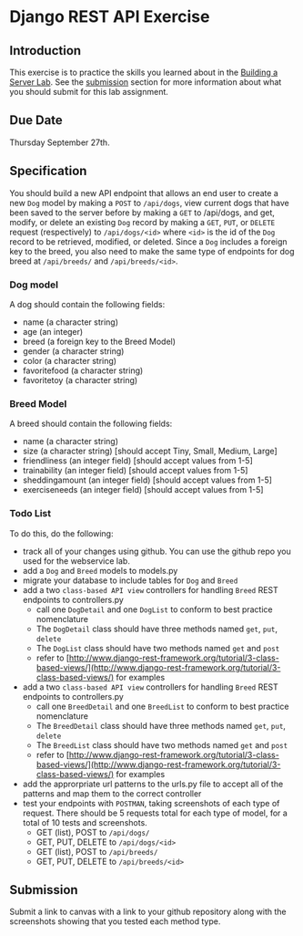 # Django REST API Exercise

## Introduction
This exercise is to practice the skills you learned about in the [Building a Server Lab](./README.md). See the [submission](#submission) section for more information about what you should submit for this lab assignment.

## Due Date
Thursday September 27th.

## Specification
You should build a new API endpoint that allows an end user to create a new  `Dog` model by making a `POST` to `/api/dogs`, view current dogs that have been saved to the server before by making a `GET` to /api/dogs, and get, modify, or delete an existing `Dog` record by making a `GET`, `PUT`, or `DELETE` request (respectively) to `/api/dogs/<id>` where `<id>` is the id of the `Dog`  record to be retrieved, modified, or deleted. Since a `Dog` includes a foreign key to the breed, you also need to make the same type of endpoints for dog breed at `/api/breeds/` and `/api/breeds/<id>`. 

### Dog model
A dog should contain the following fields:
- name (a character string)
- age (an integer)
- breed (a foreign key to the Breed Model)
- gender (a character string)
- color (a character string) 
- favoritefood (a character string)
- favoritetoy (a character string)

### Breed Model
A breed should contain the following fields:
- name (a character string)
- size (a character string) [should accept Tiny, Small, Medium, Large]
- friendliness (an integer field) [should accept values from 1-5]
- trainability (an integer field) [should accept values from 1-5]
- sheddingamount (an integer field) [should accept values from 1-5]
- exerciseneeds (an integer field) [should accept values from 1-5]

### Todo List

To do this, do the following:
 - track all of your changes using github. You can use the github repo you used for the webservice lab.
 - add a `Dog` and `Breed` models to models.py
 - migrate your database to include tables for `Dog` and `Breed`
 - add a two `class-based API view` controllers for handling `Breed` REST endpoints to controllers.py
    - call one `DogDetail` and one `DogList` to conform to best practice nomenclature
    - The `DogDetail` class should have three methods named `get`, `put`, `delete`
    - The `DogList` class should have two methods named `get` and `post`
    - refer to [http://www.django-rest-framework.org/tutorial/3-class-based-views/](http://www.django-rest-framework.org/tutorial/3-class-based-views/) for examples
 - add a two `class-based API view` controllers for handling `Breed` REST endpoints to controllers.py
    - call one `BreedDetail` and one `BreedList` to conform to best practice nomenclature
    - The `BreedDetail` class should have three methods named `get`, `put`, `delete`
    - The `BreedList` class should have two methods named `get` and `post`
    - refer to [http://www.django-rest-framework.org/tutorial/3-class-based-views/](http://www.django-rest-framework.org/tutorial/3-class-based-views/) for examples
 - add the approrpriate url patterns to the urls.py file to accept all of the patterns and map them to the correct controller
 - test your endpoints with `POSTMAN`, taking screenshots of each type of request. There should be 5 requests total for each type of model, for a total of 10 tests and screenshots.
    - GET (list), POST to `/api/dogs/`
    - GET, PUT, DELETE to `/api/dogs/<id>`
    - GET (list), POST to `/api/breeds/`
    - GET, PUT, DELETE to `/api/breeds/<id>`
    
## Submission
Submit a link to canvas with a link to your github repository along with the screenshots showing that you tested each method type. 
